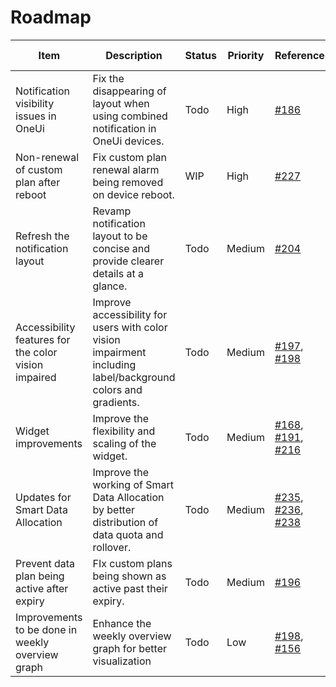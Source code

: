 # Roadmap

| Item | Description | Status | Priority | Reference | Expected release |
| ---- | ----------- | ------ | -------- | --------- | ---------------- |
| Notification visibility issues in OneUi | Fix the disappearing of layout when using combined notification in OneUi devices. | Todo | High | [#186](https://github.com/itsdrnoob/DataMonitor/issues/186) | v2.5.0 |
| Non-renewal of custom plan after reboot | Fix custom plan renewal alarm being removed on device reboot. | WIP | High | [#227](https://github.com/itsdrnoob/DataMonitor/issues/227) | v2.5.0 |
| Refresh the notification layout | Revamp notification layout to be concise and provide clearer details at a glance. | Todo | Medium | [#204](https://github.com/itsdrnoob/DataMonitor/issues/204) | N/A |
| Accessibility features for the color vision impaired | Improve accessibility for users with color vision impairment including label/background colors and gradients. | Todo | Medium | [#197](https://github.com/itsdrnoob/DataMonitor/issues/197), [#198](https://github.com/itsdrnoob/DataMonitor/issues/198) | N/A |
| Widget improvements | Improve the flexibility and scaling of the widget. | Todo | Medium | [#168](https://github.com/itsdrnoob/DataMonitor/issues/168), [#191](https://github.com/itsdrnoob/DataMonitor/issues/191), [#216](https://github.com/itsdrnoob/DataMonitor/issues/216) | N/A |
| Updates for Smart Data Allocation | Improve the working of Smart Data Allocation by better distribution of data quota and rollover. | Todo | Medium | [#235](https://github.com/itsdrnoob/DataMonitor/issues/235), [#236](https://github.com/itsdrnoob/DataMonitor/issues/236), [#238](https://github.com/itsdrnoob/DataMonitor/issues/238) | N/A |
| Prevent data plan being active after expiry | FIx custom plans being shown as active past their expiry. | Todo | Medium | [#196](https://github.com/itsdrnoob/DataMonitor/issues/196) | N/A |
| Improvements to be done in weekly overview graph | Enhance the weekly overview graph for better visualization | Todo | Low | [#198](https://github.com/itsdrnoob/DataMonitor/issues/198), [#156](https://github.com/itsdrnoob/DataMonitor/issues/156) | N/A |
